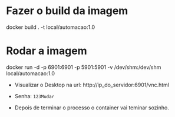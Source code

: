 # Fazer o build da imagem
docker build . -t local/automacao:1.0

# Rodar a imagem
docker run -d -p 6901:6901 -p 5901:5901 -v /dev/shm:/dev/shm local/automacao:1.0


* Visualizar o Desktop na url:  http://ip_do_servidor:6901/vnc.html

* Senha: `123Mudar`


* Depois de terminar o processo o container vai teminar sozinho.


